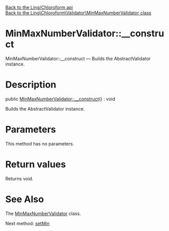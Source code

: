 [Back to the Ling/Chloroform api](https://github.com/lingtalfi/Chloroform/blob/master/doc/api/Ling/Chloroform.md)<br>
[Back to the Ling\Chloroform\Validator\MinMaxNumberValidator class](https://github.com/lingtalfi/Chloroform/blob/master/doc/api/Ling/Chloroform/Validator/MinMaxNumberValidator.md)


MinMaxNumberValidator::__construct
================



MinMaxNumberValidator::__construct — Builds the AbstractValidator instance.




Description
================


public [MinMaxNumberValidator::__construct](https://github.com/lingtalfi/Chloroform/blob/master/doc/api/Ling/Chloroform/Validator/MinMaxNumberValidator/__construct.md)() : void




Builds the AbstractValidator instance.




Parameters
================

This method has no parameters.


Return values
================

Returns void.








See Also
================

The [MinMaxNumberValidator](https://github.com/lingtalfi/Chloroform/blob/master/doc/api/Ling/Chloroform/Validator/MinMaxNumberValidator.md) class.

Next method: [setMin](https://github.com/lingtalfi/Chloroform/blob/master/doc/api/Ling/Chloroform/Validator/MinMaxNumberValidator/setMin.md)<br>


